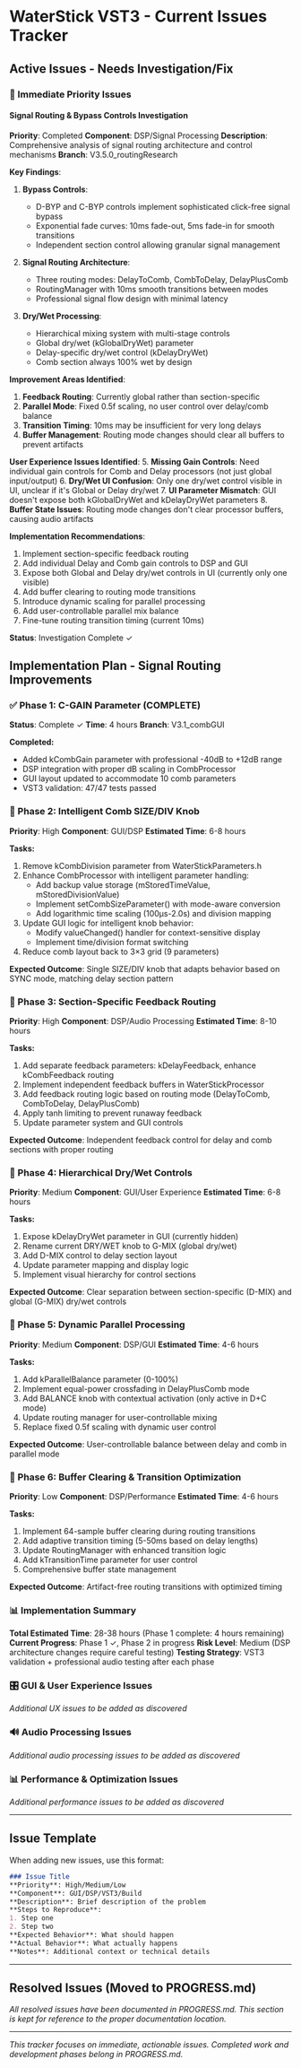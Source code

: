 # WaterStick VST3 - Current Issues Tracker

## Active Issues - Needs Investigation/Fix

### 🔧 Immediate Priority Issues

#### Signal Routing & Bypass Controls Investigation
**Priority**: Completed
**Component**: DSP/Signal Processing
**Description**: Comprehensive analysis of signal routing architecture and control mechanisms
**Branch**: V3.5.0_routingResearch

**Key Findings**:
1. **Bypass Controls**:
   - D-BYP and C-BYP controls implement sophisticated click-free signal bypass
   - Exponential fade curves: 10ms fade-out, 5ms fade-in for smooth transitions
   - Independent section control allowing granular signal management

2. **Signal Routing Architecture**:
   - Three routing modes: DelayToComb, CombToDelay, DelayPlusComb
   - RoutingManager with 10ms smooth transitions between modes
   - Professional signal flow design with minimal latency

3. **Dry/Wet Processing**:
   - Hierarchical mixing system with multi-stage controls
   - Global dry/wet (kGlobalDryWet) parameter
   - Delay-specific dry/wet control (kDelayDryWet)
   - Comb section always 100% wet by design

**Improvement Areas Identified**:
1. **Feedback Routing**: Currently global rather than section-specific
2. **Parallel Mode**: Fixed 0.5f scaling, no user control over delay/comb balance
3. **Transition Timing**: 10ms may be insufficient for very long delays
4. **Buffer Management**: Routing mode changes should clear all buffers to prevent artifacts

**User Experience Issues Identified**:
5. **Missing Gain Controls**: Need individual gain controls for Comb and Delay processors (not just global input/output)
6. **Dry/Wet UI Confusion**: Only one dry/wet control visible in UI, unclear if it's Global or Delay dry/wet
7. **UI Parameter Mismatch**: GUI doesn't expose both kGlobalDryWet and kDelayDryWet parameters
8. **Buffer State Issues**: Routing mode changes don't clear processor buffers, causing audio artifacts

**Implementation Recommendations**:
1. Implement section-specific feedback routing
2. Add individual Delay and Comb gain controls to DSP and GUI
3. Expose both Global and Delay dry/wet controls in UI (currently only one visible)
4. Add buffer clearing to routing mode transitions
5. Introduce dynamic scaling for parallel processing
6. Add user-controllable parallel mix balance
7. Fine-tune routing transition timing (current 10ms)

**Status**: Investigation Complete ✓

## Implementation Plan - Signal Routing Improvements

### ✅ Phase 1: C-GAIN Parameter (COMPLETE)
**Status**: Complete ✓
**Time**: 4 hours
**Branch**: V3.1_combGUI

**Completed:**
- Added kCombGain parameter with professional -40dB to +12dB range
- DSP integration with proper dB scaling in CombProcessor
- GUI layout updated to accommodate 10 comb parameters
- VST3 validation: 47/47 tests passed

### 🔄 Phase 2: Intelligent Comb SIZE/DIV Knob
**Priority**: High
**Component**: GUI/DSP
**Estimated Time**: 6-8 hours

**Tasks:**
1. Remove kCombDivision parameter from WaterStickParameters.h
2. Enhance CombProcessor with intelligent parameter handling:
   - Add backup value storage (mStoredTimeValue, mStoredDivisionValue)
   - Implement setCombSizeParameter() with mode-aware conversion
   - Add logarithmic time scaling (100μs-2.0s) and division mapping
3. Update GUI logic for intelligent knob behavior:
   - Modify valueChanged() handler for context-sensitive display
   - Implement time/division format switching
4. Reduce comb layout back to 3×3 grid (9 parameters)

**Expected Outcome**: Single SIZE/DIV knob that adapts behavior based on SYNC mode, matching delay section pattern

### 🔄 Phase 3: Section-Specific Feedback Routing
**Priority**: High
**Component**: DSP/Audio Processing
**Estimated Time**: 8-10 hours

**Tasks:**
1. Add separate feedback parameters: kDelayFeedback, enhance kCombFeedback routing
2. Implement independent feedback buffers in WaterStickProcessor
3. Add feedback routing logic based on routing mode (DelayToComb, CombToDelay, DelayPlusComb)
4. Apply tanh limiting to prevent runaway feedback
5. Update parameter system and GUI controls

**Expected Outcome**: Independent feedback control for delay and comb sections with proper routing

### 🔄 Phase 4: Hierarchical Dry/Wet Controls
**Priority**: Medium
**Component**: GUI/User Experience
**Estimated Time**: 6-8 hours

**Tasks:**
1. Expose kDelayDryWet parameter in GUI (currently hidden)
2. Rename current DRY/WET knob to G-MIX (global dry/wet)
3. Add D-MIX control to delay section layout
4. Update parameter mapping and display logic
5. Implement visual hierarchy for control sections

**Expected Outcome**: Clear separation between section-specific (D-MIX) and global (G-MIX) dry/wet controls

### 🔄 Phase 5: Dynamic Parallel Processing
**Priority**: Medium
**Component**: DSP/GUI
**Estimated Time**: 4-6 hours

**Tasks:**
1. Add kParallelBalance parameter (0-100%)
2. Implement equal-power crossfading in DelayPlusComb mode
3. Add BALANCE knob with contextual activation (only active in D+C mode)
4. Update routing manager for user-controllable mixing
5. Replace fixed 0.5f scaling with dynamic user control

**Expected Outcome**: User-controllable balance between delay and comb in parallel mode

### 🔄 Phase 6: Buffer Clearing & Transition Optimization
**Priority**: Low
**Component**: DSP/Performance
**Estimated Time**: 4-6 hours

**Tasks:**
1. Implement 64-sample buffer clearing during routing transitions
2. Add adaptive transition timing (5-50ms based on delay lengths)
3. Update RoutingManager with enhanced transition logic
4. Add kTransitionTime parameter for user control
5. Comprehensive buffer state management

**Expected Outcome**: Artifact-free routing transitions with optimized timing

### 📊 Implementation Summary
**Total Estimated Time**: 28-38 hours (Phase 1 complete: 4 hours remaining)
**Current Progress**: Phase 1 ✓, Phase 2 in progress
**Risk Level**: Medium (DSP architecture changes require careful testing)
**Testing Strategy**: VST3 validation + professional audio testing after each phase

### 🎛️ GUI & User Experience Issues
*Additional UX issues to be added as discovered*

### 🔊 Audio Processing Issues
*Additional audio processing issues to be added as discovered*

### 📊 Performance & Optimization Issues
*Additional performance issues to be added as discovered*

---

## Issue Template

When adding new issues, use this format:

```markdown
### Issue Title
**Priority**: High/Medium/Low
**Component**: GUI/DSP/VST3/Build
**Description**: Brief description of the problem
**Steps to Reproduce**:
1. Step one
2. Step two
**Expected Behavior**: What should happen
**Actual Behavior**: What actually happens
**Notes**: Additional context or technical details
```

---

## Resolved Issues (Moved to PROGRESS.md)
*All resolved issues have been documented in PROGRESS.md. This section is kept for reference to the proper documentation location.*

---

*This tracker focuses on immediate, actionable issues. Completed work and development phases belong in PROGRESS.md.*